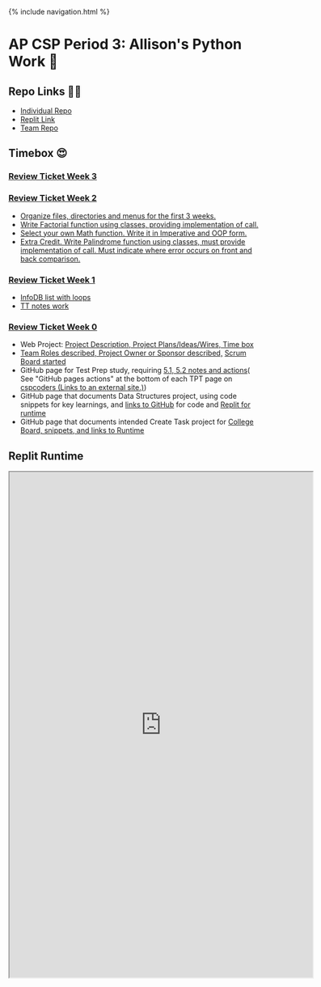 {% include navigation.html %}

# AP CSP Period 3: Allison's Python Work 🐍

## Repo Links 👩‍💻
- [Individual Repo](https://github.com/allisonthuang/allisonthuang.github.io)<br>
- [Replit Link](https://replit.com/@allisonthuang/allisonthuanggithubio-1)
- [Team Repo](https://github.com/christinlee367/n225_FireEradicatorsTheSequel)<br>


## Timebox 😍
### [Review Ticket Week 3](https://github.com/christinlee367/womenInSTEMandDavid/issues/20)


### [Review Ticket Week 2](https://github.com/christinlee367/womenInSTEMandDavid/issues/18)<br>
- [Organize files, directories and menus for the first 3 weeks.](https://replit.com/@allisonthuang/AllisonCSPTri3)
- [Write Factorial function using classes, providing implementation of call.](https://replit.com/@allisonthuang/AllisonCSPTri3)
- [Select your own Math function. Write it in Imperative and OOP form.](https://replit.com/@allisonthuang/AllisonCSPTri3)
- [Extra Credit. Write Palindrome function using classes, must provide implementation of call. Must indicate where error occurs on front and back comparison.](https://replit.com/@allisonthuang/AllisonCSPTri3)


### [Review Ticket Week 1](https://github.com/christinlee367/womenInSTEMandDavid/issues/14)<br>
- [InfoDB list with loops](https://replit.com/@allisonthuang/AllisonCSPTri3)
- [TT notes work](https://allisonthuang.github.io/about)


### [Review Ticket Week 0](https://github.com/christinlee367/womenInSTEMandDavid/issues/3)<br>
- Web Project: [Project Description, Project Plans/Ideas/Wires, Time box](https://github.com/christinlee367/womenInSTEMandDavid#readme)
- [Team Roles described, Project Owner or Sponsor described,](https://github.com/christinlee367/womenInSTEMandDavid#readme) [Scrum Board started](https://github.com/christinlee367/womenInSTEMandDavid/projects/1)
- GitHub page for Test Prep study, requiring [5.1, 5.2 notes and actions](https://allisonthuang.github.io/about)( See "GitHub pages actions" at the bottom of each TPT page on [cspcoders (Links to an external site.)](https://cspcoders.nighthawkcodingsociety.com/))
- GitHub page that documents Data Structures project, using code snippets for key learnings, and [links to GitHub](https://github.com/allisonthuang/allisonthuang.github.io) for code and [Replit for runtime](https://allisonthuang.github.io/)
- GitHub page that documents intended Create Task project for [College Board, snippets, and links to Runtime](https://github.com/allisonthuang/allisonthuang.github.io/wiki/Allison's-Create-Task-Plan)

  
## Replit Runtime
<iframe height="1000px" width="600px" src="https://replit.com/@allisonthuang/allisonthuanggithubio-1?lite=true#main.py"></iframe>
